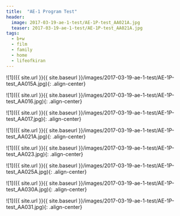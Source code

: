 ```yaml
---
title:  "AE-1 Program Test"
header:
  image: 2017-03-19-ae-1-test/AE-1P-test_AA021A.jpg
  teaser: 2017-03-19-ae-1-test/AE-1P-test_AA021A.jpg
tags: 
  - b+w
  - film
  - family
  - home
  - lifeofkiran
---
```


<p></p>
![1]({{ site.url }}{{ site.baseurl }}/images/2017-03-19-ae-1-test/AE-1P-test_AA015A.jpg){: .align-center}
<figcaption> </figcaption>
<p></p>

<p></p>
![1]({{ site.url }}{{ site.baseurl }}/images/2017-03-19-ae-1-test/AE-1P-test_AA016.jpg){: .align-center}
<figcaption> </figcaption>
<p></p>

<p></p>
![1]({{ site.url }}{{ site.baseurl }}/images/2017-03-19-ae-1-test/AE-1P-test_AA017.jpg){: .align-center}
<figcaption> </figcaption>
<p></p>

<p></p>
![1]({{ site.url }}{{ site.baseurl }}/images/2017-03-19-ae-1-test/AE-1P-test_AA021A.jpg){: .align-center}
<figcaption> </figcaption>
<p></p>

<p></p>
![1]({{ site.url }}{{ site.baseurl }}/images/2017-03-19-ae-1-test/AE-1P-test_AA023.jpg){: .align-center}
<figcaption> </figcaption>
<p></p>

<p></p>
![1]({{ site.url }}{{ site.baseurl }}/images/2017-03-19-ae-1-test/AE-1P-test_AA025A.jpg){: .align-center}
<figcaption> </figcaption>
<p></p>

<p></p>
![1]({{ site.url }}{{ site.baseurl }}/images/2017-03-19-ae-1-test/AE-1P-test_AA030A.jpg){: .align-center}
<figcaption> </figcaption>
<p></p>

<p></p>
![1]({{ site.url }}{{ site.baseurl }}/images/2017-03-19-ae-1-test/AE-1P-test_AA031.jpg){: .align-center}
<figcaption> </figcaption>
<p></p>

